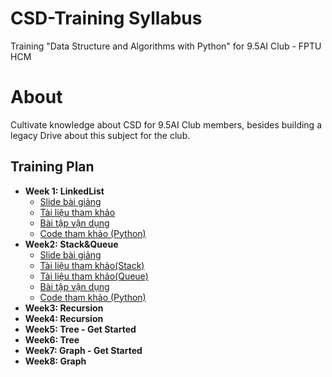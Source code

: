 # CSD-Training Syllabus
Training "Data Structure and Algorithms with Python" for 9.5AI Club - FPTU HCM
# About 

Cultivate knowledge about CSD for 9.5AI Club members, besides building a legacy Drive about this subject for the club.

## Training Plan

- **Week 1: LinkedList** 
  - [Slide bài giảng](https://drive.google.com/file/d/1AeaFSNawbCBw_iP1mWTe963BhjbG88Z-/view?usp=drive_link) 
  - [Tài liệu tham khảo](https://www.geeksforgeeks.org/linked-list-data-structure/)
  - [Bài tập vận dụng](https://drive.google.com/drive/folders/1RJEm1Ot5uMfGbETn0fWfi9b7tLcJqCZn?usp=drive_link)
  - [Code tham khảo (Python)](https://drive.google.com/drive/folders/1TWKigWWNOvm8UuphtfvB9F10QMRD16F5?usp=drive_link)
- **Week2: Stack&Queue**
  - [Slide bài giảng](https://drive.google.com/file/d/1AeaFSNawbCBw_iP1mWTe963BhjbG88Z-/view?usp=drive_link) 
  - [Tài liệu tham khảo(Stack)](https://www.geeksforgeeks.org/stack-data-structure/?ref=lbp)
  - [Tài liệu tham khảo(Queue)](https://www.geeksforgeeks.org/queue-data-structure/?ref=shm)
  - [Bài tập vận dụng](https://drive.google.com/drive/folders/1RJEm1Ot5uMfGbETn0fWfi9b7tLcJqCZn?usp=drive_link)
  - [Code tham khảo (Python)](https://drive.google.com/drive/folders/1OBHVqaUnwtg8vsUfld1MQjoRLCGiKz8Q?usp=drive_link)
- **Week3: Recursion**
- **Week4: Recursion**  
- **Week5: Tree - Get Started**
- **Week6: Tree**
- **Week7: Graph - Get Started**
- **Week8: Graph**

  
